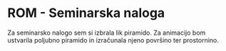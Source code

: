 # ROM - Seminarska naloga

Za seminarsko nalogo sem si izbrala lik piramido. Za animacijo bom ustvarila poljubno piramido in izračunala njeno površino ter prostornino.
